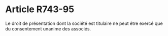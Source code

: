 # Article R743-95

Le droit de présentation dont la société est titulaire ne peut être exercé que du consentement unanime des associés.
